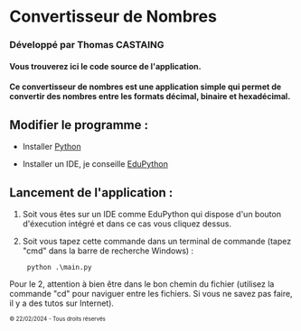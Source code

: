 # Convertisseur de Nombres

### Développé par Thomas CASTAING

#### Vous trouverez ici le code source de l'application.

#### Ce convertisseur de nombres est une application simple qui permet de convertir des nombres entre les formats décimal, binaire et hexadécimal.

Modifier le programme :
------------------

- Installer [Python](https://www.python.org/downloads/windows/)

- Installer un IDE, je conseille [EduPython](https://edupython.tuxfamily.org/)


Lancement de l'application :
------------------
1. Soit vous êtes sur un IDE comme EduPython qui dispose d'un bouton d'éxecution intégré et dans ce cas vous cliquez dessus.
2. Soit vous tapez cette commande dans un terminal de commande (tapez "cmd" dans la barre de recherche Windows) : 
        
        python .\main.py

Pour le 2, attention à bien être dans le bon chemin du fichier (utilisez la commande "cd" pour naviguer entre les fichiers.
Si vous ne savez pas faire, il y a des tutos sur Internet).


<small> <small> © 22/02/2024 - Tous droits réservés
